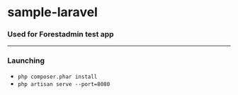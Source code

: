 # sample-laravel
### Used for Forestadmin test app
___

### Launching
- `php composer.phar install`
- `php artisan serve --port=8080`
